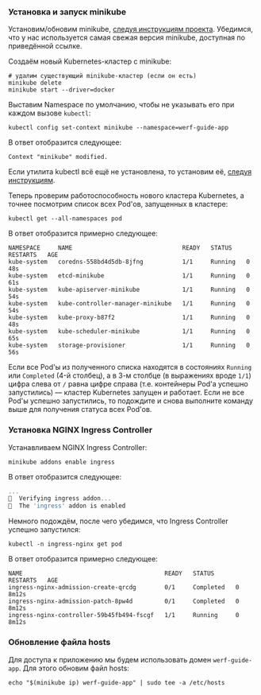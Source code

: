 ### Установка и запуск minikube

Установим/обновим minikube, [следуя инструкциям проекта](https://minikube.sigs.k8s.io/docs/start/). Убедимся, что у нас используется самая свежая версия minikube, доступная по приведённой ссылке.

Создаём новый Kubernetes-кластер с minikube:
```shell
# удалим существующий minikube-кластер (если он есть)
minikube delete
minikube start --driver=docker
```

Выставим Namespace по умолчанию, чтобы не указывать его при каждом вызове `kubectl`:
```shell
kubectl config set-context minikube --namespace=werf-guide-app
```

В ответ отобразится следующее:
```shell
Context "minikube" modified.
```

Если утилита kubectl всё ещё не установлена, то установим её, [следуя инструкциям](https://kubernetes.io/docs/tasks/tools/install-kubectl-linux/).

Теперь проверим работоспособность нового кластера Kubernetes, а точнее посмотрим список всех Pod'ов, запущенных в кластере:
```shell
kubectl get --all-namespaces pod
```

В ответ отобразится примерно следующее:
```shell
NAMESPACE     NAME                               READY   STATUS    RESTARTS   AGE
kube-system   coredns-558bd4d5db-8jfng           1/1     Running   0          48s
kube-system   etcd-minikube                      1/1     Running   0          61s
kube-system   kube-apiserver-minikube            1/1     Running   0          54s
kube-system   kube-controller-manager-minikube   1/1     Running   0          54s
kube-system   kube-proxy-b87f2                   1/1     Running   0          48s
kube-system   kube-scheduler-minikube            1/1     Running   0          65s
kube-system   storage-provisioner                1/1     Running   0          56s
```

Если все Pod'ы из полученного списка находятся в состояниях `Running` или `Completed` (4-й столбец), а в 3-м столбце (в выражениях вроде `1/1`) цифра слева от `/` равна цифре справа (т.е. контейнеры Pod'а успешно запустились) — кластер Kubernetes запущен и работает. Если не все Pod'ы успешно запустились, то подождите и снова выполните команду выше для получения статуса всех Pod'ов.

### Установка NGINX Ingress Controller

Устанавливаем NGINX Ingress Controller:
```shell
minikube addons enable ingress
```

В ответ отобразится следующее:
```powershell
...
🔎  Verifying ingress addon...
🌟  The 'ingress' addon is enabled
```

Немного подождём, после чего убедимся, что Ingress Controller успешно запустился:
```shell
kubectl -n ingress-nginx get pod
```

В ответ отобразится примерно следующее:
```shell
NAME                                        READY   STATUS      RESTARTS   AGE
ingress-nginx-admission-create-qrcdg        0/1     Completed   0          8m12s
ingress-nginx-admission-patch-8pw4d         0/1     Completed   0          8m12s
ingress-nginx-controller-59b45fb494-fscgf   1/1     Running     0          8m12s
```

### Обновление файла hosts

Для доступа к приложению мы будем использовать домен `werf-guide-app`. Для этого обновим файл hosts:
```shell
echo "$(minikube ip) werf-guide-app" | sudo tee -a /etc/hosts
```
